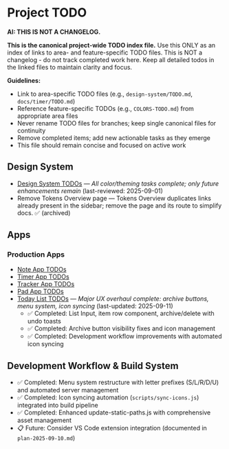 # Project TODO




**AI: THIS IS NOT A CHANGELOG.**

**This is the canonical project-wide TODO index file.** Use this ONLY as an index of links to area- and feature-specific TODO files. This is NOT a changelog - do not track completed work here. Keep all detailed todos in the linked files to maintain clarity and focus.

**Guidelines:**
- Link to area-specific TODO files (e.g., `design-system/TODO.md`, `docs/timer/TODO.md`)
- Reference feature-specific TODOs (e.g., `COLORS-TODO.md`) from appropriate area files
- Never rename TODO files for branches; keep single canonical files for continuity
- Remove completed items; add new actionable tasks as they emerge
- This file should remain concise and focused on active work



## Design System
- [Design System TODOs](design-system/TODO.md) — *All color/theming tasks complete; only future enhancements remain* (last-reviewed: 2025-09-01)
- Remove Tokens Overview page — Tokens Overview duplicates links already present in the sidebar; remove the page and its route to simplify docs.  ✅ (archived)

## Apps

### Production Apps
- [Note App TODOs](docs/note/TODO.md)
- [Timer App TODOs](docs/timer/TODO.md)
- [Tracker App TODOs](docs/tracker/TODO.md)
- [Pad App TODOs](docs/pad/TODO.md)
- [Today List TODOs](docs/today-list/TODO.md) — *Major UX overhaul complete: archive buttons, menu system, icon syncing* (last-updated: 2025-09-11)
	- ✅ Completed: List Input, item row component, archive/delete with undo toasts
	- ✅ Completed: Archive button visibility fixes and icon management
	- ✅ Completed: Development workflow improvements with automated icon syncing

## Development Workflow & Build System
- ✅ Completed: Menu system restructure with letter prefixes (S/L/R/D/U) and automated server management
- ✅ Completed: Icon syncing automation (`scripts/sync-icons.js`) integrated into build pipeline
- ✅ Completed: Enhanced update-static-paths.js with comprehensive asset management
- 📋 Future: Consider VS Code extension integration (documented in `plan-2025-09-10.md`)

